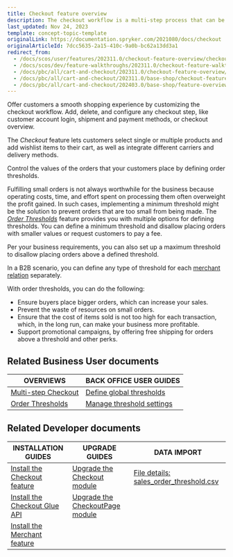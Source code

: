 ```yaml
---
title: Checkout feature overview
description: The checkout workflow is a multi-step process that can be fullly customized to fit your needs.
last_updated: Nov 24, 2023
template: concept-topic-template
originalLink: https://documentation.spryker.com/2021080/docs/checkout
originalArticleId: 7dcc5635-2a15-410c-9a0b-bc62a13dd3a1
redirect_from:
  - /docs/scos/user/features/202311.0/checkout-feature-overview/checkout-feature-overview.html
  - /docs/scos/dev/feature-walkthroughs/202311.0/checkout-feature-walkthrough.html
  - /docs/pbc/all/cart-and-checkout/202311.0/checkout-feature-overview/checkout-feature-overview.html
  - /docs/pbc/all/cart-and-checkout/202311.0/base-shop/checkout-feature-overview/checkout-feature-overview.html
  - /docs/pbc/all/cart-and-checkout/202403.0/base-shop/feature-overviews/checkout-feature-overview/checkout-feature-overview.html
---
```


Offer customers a smooth shopping experience by customizing the checkout workflow. Add, delete, and configure any checkout step, like customer account login, shipment and payment methods, or checkout overview.

The *Checkout* feature lets customers select single or multiple products and add wishlist items to their cart, as well as integrate different carriers and delivery methods.

Control the values of the orders that your customers place by defining order thresholds.

Fulfilling small orders is not always worthwhile for the business because operating costs, time, and effort spent on processing them often overweight the profit gained. In such cases, implementing a minimum threshold might be the solution to prevent orders that are too small from being made. The *[Order Thresholds](/docs/pbc/all/cart-and-checkout/{{page.version}}/base-shop/feature-overviews/checkout-feature-overview/order-thresholds-overview.html)* feature provides you with multiple options for defining thresholds. You can define a minimum threshold and disallow placing orders with smaller values or request customers to pay a fee.

Per your business requirements, you can also set up a maximum threshold to disallow placing orders above a defined threshold.

In a B2B scenario, you can define any type of threshold for each [merchant relation](/docs/pbc/all/merchant-management/{{page.version}}/base-shop/merchant-b2b-contracts-and-contract-requests-feature-overview.html) separately.

With order thresholds, you can do the following:

* Ensure buyers place bigger orders, which can increase your sales.
* Prevent the waste of resources on small orders.
* Ensure that the cost of items sold is not too high for each transaction, which, in the long run, can make your business more profitable.
* Support promotional campaigns, by offering free shipping for orders above a threshold and other perks.

## Related Business User documents

| OVERVIEWS                                                                                                                                                       | BACK OFFICE USER GUIDES                                                                                                                          |
|-----------------------------------------------------------------------------------------------------------------------------------------------------------------|--------------------------------------------------------------------------------------------------------------------------------------------------|
| [Multi-step Checkout](/docs/pbc/all/cart-and-checkout/{{page.version}}/base-shop/feature-overviews/checkout-feature-overview/multi-step-checkout-overview.html) | [Define global thresholds](/docs/pbc/all/cart-and-checkout/{{page.version}}/base-shop/manage-in-the-back-office/define-global-thresholds.html)   |
| [Order Thresholds](/docs/pbc/all/cart-and-checkout/{{page.version}}/base-shop/feature-overviews/checkout-feature-overview/order-thresholds-overview.html)                                          | [Manage threshold settings](/docs/pbc/all/cart-and-checkout/{{page.version}}/base-shop/manage-in-the-back-office/manage-threshold-settings.html) |

## Related Developer documents

| INSTALLATION GUIDES                  | UPGRADE GUIDES                   | DATA IMPORT                                           |
|--------------------|---------------------------|--------------------------------------------------|
| [Install the Checkout feature](/docs/pbc/all/cart-and-checkout/{{page.version}}/base-shop/install-and-upgrade/install-features/install-the-checkout-feature.html) | [Upgrade the Checkout module](/docs/pbc/all/cart-and-checkout/{{page.version}}/base-shop/install-and-upgrade/upgrade-modules/upgrade-the-checkout-module.html)         | [File details: sales_order_threshold.csv](/docs/pbc/all/cart-and-checkout/{{page.version}}/base-shop/import-and-export-data/import-file-details-sales-order-threshold.csv.html) |
|  [Install the Checkout Glue API](/docs/pbc/all/cart-and-checkout/{{page.version}}/base-shop/install-and-upgrade/install-glue-api/install-the-checkout-glue-api.html)          | [Upgrade the CheckoutPage module](/docs/pbc/all/cart-and-checkout/{{page.version}}/base-shop/install-and-upgrade/upgrade-modules/upgrade-the-checkoutpage-module.html) |                              |
| [Install the Merchant feature](/docs/pbc/all/merchant-management/{{page.version}}/base-shop/install-and-upgrade/install-the-merchant-feature.html)      | | |
